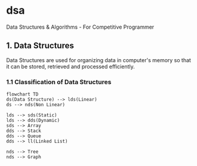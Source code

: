 # dsa
Data Structures &amp; Algorithms - For Competitive Programmer

## 1. Data Structures

Data Structures are used for organizing data in computer's memory so that it can be stored, retrieved and processed efficiently.

### 1.1 Classification of Data Structures

```mermaid
flowchart TD
ds(Data Structure) --> lds(Linear)
ds --> nds(Non Linear)

lds --> sds(Static)
lds --> dds(Dynamic)
sds --> Array
dds --> Stack
dds --> Queue
dds --> ll(Linked List)

nds --> Tree
nds --> Graph
```